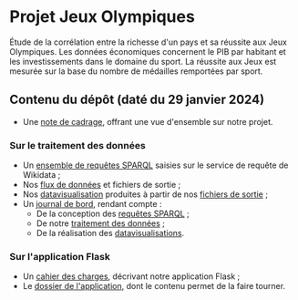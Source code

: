 # Projet Jeux Olympiques
Étude de la corrélation entre la richesse d'un pays et sa réussite aux Jeux Olympiques. Les données économiques concernent le PIB par habitant et les investissements dans le domaine du sport. La réussite aux Jeux est mesurée sur la base du nombre de médailles remportées par sport.

## Contenu du dépôt (daté du 29 janvier 2024)

- Une [note de cadrage](Note-de-cadrage.pdf), offrant une vue d'ensemble sur notre projet.

### Sur le traitement des données

- Un [ensemble de requêtes SPARQL](Requetes-SPARQL) saisies sur le service de requête de Wikidata ;
- Nos [flux de données](Flux-et-datasets) et fichiers de sortie ;
- Nos [datavisualisation](Datavisualisations) produites à partir de nos [fichiers de sortie](Flux-et-datasets) ;
- Un [journal de bord](Journal-de-bord/Journal-de-bord.pdf), rendant compte :
  - De la conception des [requêtes SPARQL](Requetes-SPARQL) ;
  - De notre [traitement des données](Flux-et-datasets) ;
  - De la réalisation des [datavisualisations](Datavisualisations).

### Sur l'application Flask

- Un [cahier des charges](Cahier-des-charges/cahier_des_charges.pdf), décrivant notre application Flask ;
- Le [dossier de l'application](Application-flask), dont le contenu permet de la faire tourner.
